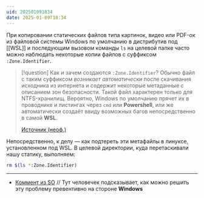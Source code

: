 ```yaml
---
uid: 202501091834
date: 2025-01-09T18:34
---
```


При копировании статических файлов типа картинок, видео или PDF-ок из файловой системы Windows по умолчанию в дистрибутив под [[WSL]] и последующим вызовом команды `ls` на целевой папке часто можно наблюдать некоторые копии файлов с суффиксом `:Zone.Identifier`.

> [!question] Как и зачем создаются `:Zone.Identifier`?
> Обычно файл с таким суффиксом *возникает автоматически* после скачивания исходника из интернета и содержит некоторые метаданные с описанием зон безопасности. Такой файл характерен только для NTFS-хранилищ. Вероятно, Windows по умолчанию прячет их в проводнике и листингах через `cmd` или **Powershell**, или же автоматически создаёт ввиду возможных багов непосредственно в самой **WSL**.
> 
> [Источник (неоф.)](https://fileinfobase.com/ru/extension/zone.identifier)

Непосредственно, к делу — как подтереть эти метафайлы в линуксе, установленном под WSL. В целевой директории, куда перетаскивали нашу статику, выполняем:

```bash
rm $(ls *:Zone.Identifier)
```

---

- [Коммент из SO](https://stackoverflow.com/questions/4496697/what-are-zone-identifier-files-and-how-do-i-prevent-them-from-being-created#comment128556735_4496754) // Тут человечек подсказывает, как можно решить эту проблему превентивно на стороне **Windows**
